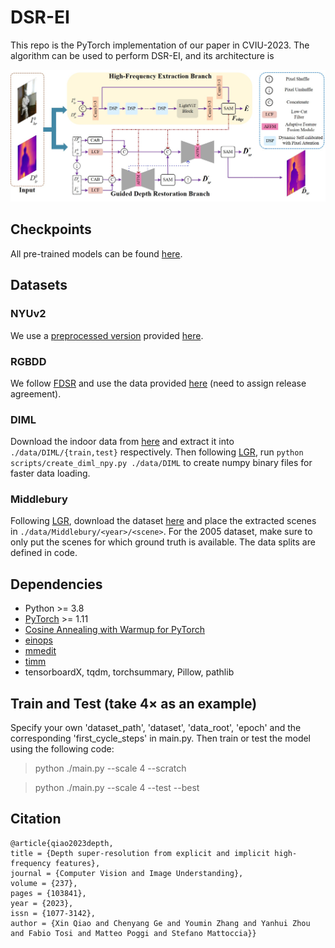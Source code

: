 # DSR-EI
This repo is the PyTorch implementation of our paper in CVIU-2023. The algorithm can be used to perform DSR-EI, and its architecture is

![figure](imgs/architecture.jpg)

## Checkpoints
All pre-trained models can be found [here](https://drive.google.com/drive/folders/1nu2xcxpHrfid1tUjplqwYw1hz-yRFfa0?usp=sharing).

## Datasets
### NYUv2
We use a [preprocessed version](https://drive.google.com/drive/folders/1_1HpmoCsshNCMQdXhSNOq8Y-deIDcbKS?usp=sharing) provided [here](https://github.com/charlesCXK/RGBD_Semantic_Segmentation_PyTorch#data-preparation).
### RGBDD
We follow [FDSR](https://openaccess.thecvf.com/content/CVPR2021/papers/He_Towards_Fast_and_Accurate_Real-World_Depth_Super-Resolution_Benchmark_Dataset_and_CVPR_2021_paper.pdf) and use the data provided [here](https://github.com/lingzhi96/RGB-D-D-Dataset) (need to assign release agreement).
### DIML
Download the indoor data from [here](https://dimlrgbd.github.io) and extract it into `./data/DIML/{train,test}` respectively. Then following [LGR](https://github.com/prs-eth/graph-super-resolution), run `python scripts/create_diml_npy.py ./data/DIML` to create numpy binary files for faster data loading.
### Middlebury
Following [LGR](https://raw.githubusercontent.com/prs-eth/graph-super-resolution/master/README.md), download the dataset [here](https://vision.middlebury.edu/stereo/data/) and place the extracted scenes in `./data/Middlebury/<year>/<scene>`. For the 2005 dataset, make sure to only put the scenes for which ground truth is available. The data splits are defined in code.

## Dependencies
- Python >= 3.8
- [PyTorch](https://pytorch.org/) >= 1.11
- [Cosine Annealing with Warmup for PyTorch](https://github.com/katsura-jp/pytorch-cosine-annealing-with-warmup/blob/master/cosine_annealing_warmup/scheduler.py)
- [einops](https://einops.rocks)
- [mmedit](https://pypi.org/project/mmedit/)
- [timm](https://timm.fast.ai)
- tensorboardX, tqdm, torchsummary, Pillow, pathlib

## Train and Test (take $4\times$ as an example)
Specify your own 'dataset_path', 'dataset', 'data_root', 'epoch' and the corresponding 'first_cycle_steps' in main.py. Then train or test the model using the following code:
> python ./main.py --scale 4 --scratch

> python ./main.py --scale 4 --test --best

## Citation

```
@article{qiao2023depth,
title = {Depth super-resolution from explicit and implicit high-frequency features},
journal = {Computer Vision and Image Understanding},
volume = {237},
pages = {103841},
year = {2023},
issn = {1077-3142},
author = {Xin Qiao and Chenyang Ge and Youmin Zhang and Yanhui Zhou and Fabio Tosi and Matteo Poggi and Stefano Mattoccia}}
```
